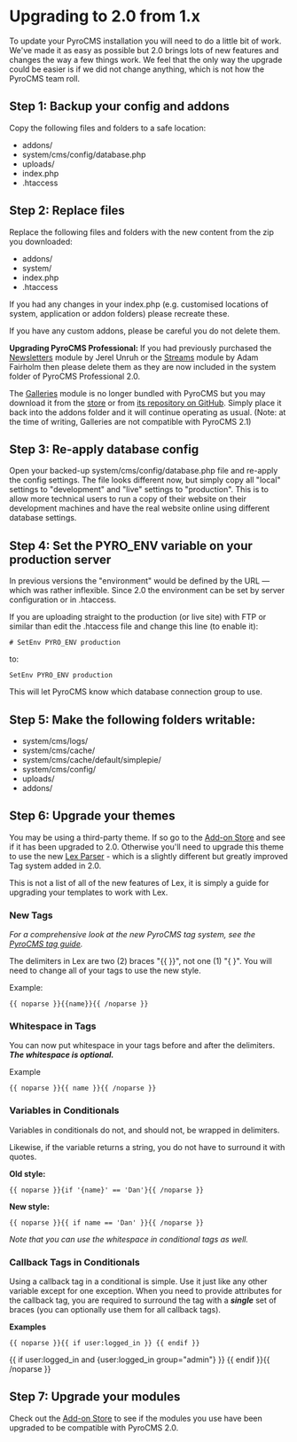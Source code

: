 # Upgrading to 2.0 from 1.x

To update your PyroCMS installation you will need to do a little bit of work. We've made it as easy as possible but 2.0 brings lots of new features and changes the way a few things work. We feel that the only way the upgrade could be easier is if we did not change anything, which is not how the PyroCMS team roll.

## Step 1: Backup your config and addons

Copy the following files and folders to a safe location:

* addons/
* system/cms/config/database.php
* uploads/
* index.php
* .htaccess

## Step 2: Replace files

Replace the following files and folders with the new content from the zip you downloaded:

* addons/
* system/
* index.php
* .htaccess

If you had any changes in your index.php (e.g. customised locations of system, application or addon folders) please recreate these.

If you have any custom addons, please be careful you do not delete them.

**Upgrading PyroCMS Professional:** If you had previously purchased the [Newsletters](http://www.pyrocms.com/store/details/newsletters) module by Jerel Unruh or the [Streams](http://parse19.com/pyrostreams) module by Adam Fairholm then please delete them as they are now included in the system folder of PyroCMS Professional 2.0. 

The [Galleries](http://www.pyrocms.com/store/details/galleries) module is no longer bundled with PyroCMS but you may download it from the [store](http://www.pyrocms.com/store/details/galleries) or from [its repository on GitHub](https://github.com/pyrocms/galleries). Simply place it back into the addons folder and it will continue operating as usual.  (Note: at the time of writing, Galleries are not compatible with PyroCMS 2.1)

## Step 3: Re-apply database config

Open your backed-up system/cms/config/database.php file and re-apply the config settings. The file looks different now, but simply copy all "local" settings to "development" and "live" settings to "production". This is to allow more technical users to run a copy of their website on their development machines and have the real website online using different database settings.

## Step 4: Set the PYRO_ENV variable on your production server

In previous versions the "environment" would be defined by the URL &mdash; which was rather inflexible. Since 2.0 the environment can be set by server configuration or in .htaccess.

If you are uploading straight to the production (or live site) with FTP or similar than edit the .htaccess file and change this line (to enable it):

    # SetEnv PYRO_ENV production

to:

    SetEnv PYRO_ENV production

This will let PyroCMS know which database connection group to use.

## Step 5: Make the following folders writable:

* system/cms/logs/
* system/cms/cache/
* system/cms/cache/default/simplepie/
* system/cms/config/
* uploads/
* addons/

## Step 6: Upgrade your themes

You may be using a third-party theme. If so go to the [Add-on Store](http://www.pyrocms.com/store) and see if it has been upgraded to 2.0. Otherwise you'll need to upgrade this theme to use the new [Lex Parser](https://github.com/happyninjas/lex) - which is a slightly different but greatly improved Tag system added in 2.0.

This is not a list of all of the new features of Lex, it is simply a guide for upgrading your templates to work with Lex.

### New Tags

_For a comprehensive look at the new PyroCMS tag system, see the [PyroCMS tag guide](/docs/2.0/basics/pyrocms-tags)._

The delimiters in Lex are two (2) braces "{{ }}", not one (1) "{ }".  You will need to change all of your tags to use the new style.

Example:

	{{ noparse }}{{name}}{{ /noparse }}

### Whitespace in Tags

You can now put whitespace in your tags before and after the delimiters. ***The whitespace is optional.***

Example

    {{ noparse }}{{ name }}{{ /noparse }}

### Variables in Conditionals

Variables in conditionals do not, and should not, be wrapped in delimiters.

Likewise, if the variable returns a string, you do not have to surround it with quotes.

**Old style:**

	{{ noparse }}{if '{name}' == 'Dan'}{{ /noparse }}

**New style:**

    {{ noparse }}{{ if name == 'Dan' }}{{ /noparse }}

_Note that you can use the whitespace in conditional tags as well._

### Callback Tags in Conditionals

Using a callback tag in a conditional is simple.  Use it just like any other variable except for one exception.  When you need to provide attributes for the callback tag, you are required to surround the tag with a ***single*** set of braces (you can optionally use them for all callback tags).

**Examples**

    {{ noparse }}{{ if user:logged_in }} {{ endif }}

{{ if user:logged_in and {user:logged_in group="admin"} }} {{ endif }}{{ /noparse }}

## Step 7: Upgrade your modules

Check out the [Add-on Store](http://www.pyrocms.com/store) to see if the modules you use have been upgraded to be compatible with PyroCMS 2.0.
